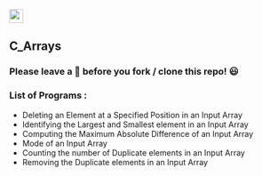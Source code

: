<img src="https://img.shields.io/badge/C-000000?style=flat&logo=C&logoColor=white" height="25">

## C_Arrays

### Please leave a 🌟 before you fork / clone this repo! 😃

### List of Programs :
* Deleting an Element at a Specified Position in an Input Array
* Identifying the Largest and Smallest element in an Input Array
* Computing the Maximum Absolute Difference of an Input Array
* Mode of an Input Array
* Counting the number of Duplicate elements in an Input Array
* Removing the Duplicate elements in an Input Array
